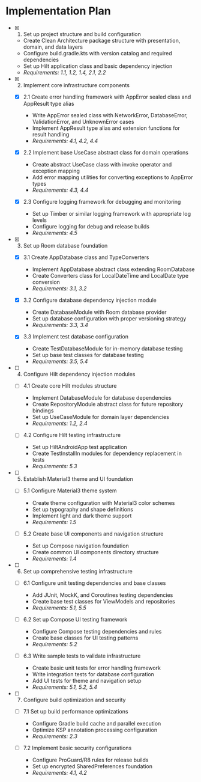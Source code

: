 # Implementation Plan

- [x] 1. Set up project structure and build configuration
  - Create Clean Architecture package structure with presentation, domain, and data layers
  - Configure build.gradle.kts with version catalog and required dependencies
  - Set up Hilt application class and basic dependency injection
  - _Requirements: 1.1, 1.2, 1.4, 2.1, 2.2_

- [x] 2. Implement core infrastructure components
  - [x] 2.1 Create error handling framework with AppError sealed class and AppResult type alias
    - Write AppError sealed class with NetworkError, DatabaseError, ValidationError, and UnknownError cases
    - Implement AppResult type alias and extension functions for result handling
    - _Requirements: 4.1, 4.2, 4.4_

  - [x] 2.2 Implement base UseCase abstract class for domain operations
    - Create abstract UseCase class with invoke operator and exception mapping
    - Add error mapping utilities for converting exceptions to AppError types
    - _Requirements: 4.3, 4.4_

  - [x] 2.3 Configure logging framework for debugging and monitoring
    - Set up Timber or similar logging framework with appropriate log levels
    - Configure logging for debug and release builds
    - _Requirements: 4.5_

- [x] 3. Set up Room database foundation
  - [x] 3.1 Create AppDatabase class and TypeConverters
    - Implement AppDatabase abstract class extending RoomDatabase
    - Create Converters class for LocalDateTime and LocalDate type conversion
    - _Requirements: 3.1, 3.2_

  - [x] 3.2 Configure database dependency injection module
    - Create DatabaseModule with Room database provider
    - Set up database configuration with proper versioning strategy
    - _Requirements: 3.3, 3.4_

  - [x] 3.3 Implement test database configuration
    - Create TestDatabaseModule for in-memory database testing
    - Set up base test classes for database testing
    - _Requirements: 3.5, 5.4_

- [ ] 4. Configure Hilt dependency injection modules
  - [ ] 4.1 Create core Hilt modules structure
    - Implement DatabaseModule for database dependencies
    - Create RepositoryModule abstract class for future repository bindings
    - Set up UseCaseModule for domain layer dependencies
    - _Requirements: 1.2, 2.4_

  - [ ] 4.2 Configure Hilt testing infrastructure
    - Set up HiltAndroidApp test application
    - Create TestInstallIn modules for dependency replacement in tests
    - _Requirements: 5.3_

- [ ] 5. Establish Material3 theme and UI foundation
  - [ ] 5.1 Configure Material3 theme system
    - Create theme configuration with Material3 color schemes
    - Set up typography and shape definitions
    - Implement light and dark theme support
    - _Requirements: 1.5_

  - [ ] 5.2 Create base UI components and navigation structure
    - Set up Compose navigation foundation
    - Create common UI components directory structure
    - _Requirements: 1.4_

- [ ] 6. Set up comprehensive testing infrastructure
  - [ ] 6.1 Configure unit testing dependencies and base classes
    - Add JUnit, MockK, and Coroutines testing dependencies
    - Create base test classes for ViewModels and repositories
    - _Requirements: 5.1, 5.5_

  - [ ] 6.2 Set up Compose UI testing framework
    - Configure Compose testing dependencies and rules
    - Create base classes for UI testing patterns
    - _Requirements: 5.2_

  - [ ] 6.3 Write sample tests to validate infrastructure
    - Create basic unit tests for error handling framework
    - Write integration tests for database configuration
    - Add UI tests for theme and navigation setup
    - _Requirements: 5.1, 5.2, 5.4_

- [ ] 7. Configure build optimization and security
  - [ ] 7.1 Set up build performance optimizations
    - Configure Gradle build cache and parallel execution
    - Optimize KSP annotation processing configuration
    - _Requirements: 2.3_

  - [ ] 7.2 Implement basic security configurations
    - Configure ProGuard/R8 rules for release builds
    - Set up encrypted SharedPreferences foundation
    - _Requirements: 4.1, 4.2_